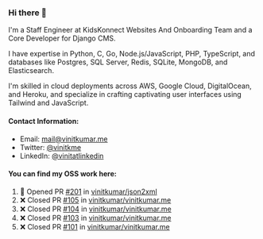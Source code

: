 ### Hi there 👋

I'm a Staff Engineer at KidsKonnect Websites And Onboarding Team and a Core Developer for Django CMS.

I have expertise in Python, C, Go, Node.js/JavaScript, PHP, TypeScript, and databases like Postgres, SQL Server, Redis, SQLite, MongoDB, and Elasticsearch. 

I'm skilled in cloud deployments across AWS, Google Cloud, DigitalOcean, and Heroku, and specialize in crafting captivating user interfaces using Tailwind and JavaScript. 

#### Contact Information:

- Email: <a href="mailto:mail@vinitkumar.me">mail@vinitkumar.me</a>
- Twitter: [@vinitkme](https://twitter.com/vinitkme)
- LinkedIn: [@vinitatlinkedin](https://www.linkedin.com/in/vinitatlinkedin/)  

#### You can find my OSS work here:

<!--START_SECTION:activity-->
1. 💪 Opened PR [#201](https://github.com/vinitkumar/json2xml/pull/201) in [vinitkumar/json2xml](https://github.com/vinitkumar/json2xml)
2. ❌ Closed PR [#105](https://github.com/vinitkumar/vinitkumar.me/pull/105) in [vinitkumar/vinitkumar.me](https://github.com/vinitkumar/vinitkumar.me)
3. ❌ Closed PR [#104](https://github.com/vinitkumar/vinitkumar.me/pull/104) in [vinitkumar/vinitkumar.me](https://github.com/vinitkumar/vinitkumar.me)
4. ❌ Closed PR [#103](https://github.com/vinitkumar/vinitkumar.me/pull/103) in [vinitkumar/vinitkumar.me](https://github.com/vinitkumar/vinitkumar.me)
5. ❌ Closed PR [#101](https://github.com/vinitkumar/vinitkumar.me/pull/101) in [vinitkumar/vinitkumar.me](https://github.com/vinitkumar/vinitkumar.me)
<!--END_SECTION:activity-->

